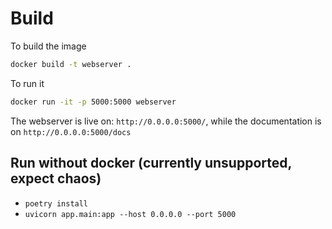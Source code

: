 # Build

To build the image

```bash
docker build -t webserver .
```

To run it

```bash
docker run -it -p 5000:5000 webserver
```

The webserver is live on: `http://0.0.0.0:5000/`, while the documentation is on `http://0.0.0.0:5000/docs`

## Run without docker (currently unsupported, expect chaos)

* `poetry install`
* `uvicorn app.main:app --host 0.0.0.0 --port 5000`
